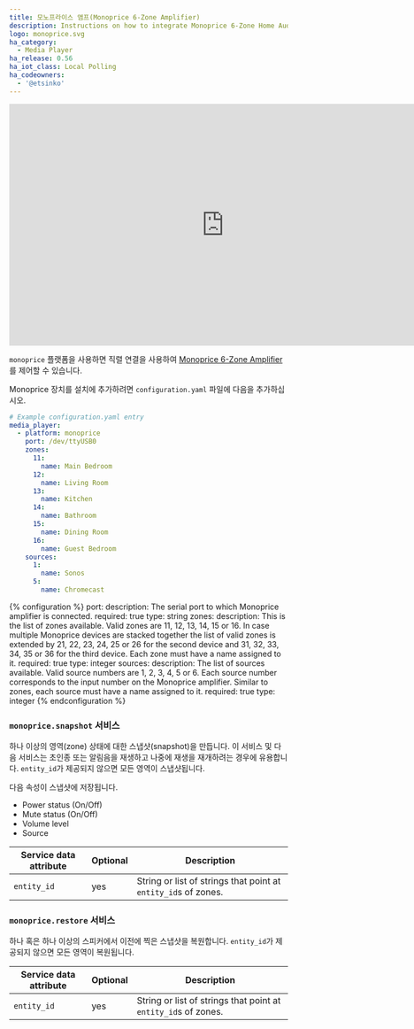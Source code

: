 ```yaml
---
title: 모노프라이스 앰프(Monoprice 6-Zone Amplifier)
description: Instructions on how to integrate Monoprice 6-Zone Home Audio Controller into Home Assistant.
logo: monoprice.svg
ha_category:
  - Media Player
ha_release: 0.56
ha_iot_class: Local Polling
ha_codeowners:
  - '@etsinko'
---
```


<div class='videoWrapper'>
<iframe width="776" height="437" src="https://www.youtube.com/embed/n3sbCfeM984" frameborder="0" allow="accelerometer; autoplay; encrypted-media; gyroscope; picture-in-picture" allowfullscreen></iframe>
</div>

`monoprice` 플랫폼을 사용하면 직렬 연결을 사용하여 [Monoprice 6-Zone Amplifier](https://www.monoprice.com/product?p_id=10761)를 제어할 수 있습니다.

Monoprice 장치를 설치에 추가하려면 `configuration.yaml` 파일에 다음을 추가하십시오.

```yaml
# Example configuration.yaml entry
media_player:
  - platform: monoprice
    port: /dev/ttyUSB0
    zones:
      11:
        name: Main Bedroom
      12:
        name: Living Room
      13:
        name: Kitchen
      14:
        name: Bathroom
      15:
        name: Dining Room
      16:
        name: Guest Bedroom
    sources:
      1:
        name: Sonos
      5:
        name: Chromecast
```

{% configuration %}
port:
  description: The serial port to which Monoprice amplifier is connected.
  required: true
  type: string
zones:
  description: This is the list of zones available. Valid zones are 11, 12, 13, 14, 15 or 16. In case multiple Monoprice devices are stacked together the list of valid zones is extended by 21, 22, 23, 24, 25 or 26 for the second device and 31, 32, 33, 34, 35 or 36 for the third device. Each zone must have a name assigned to it.
  required: true
  type: integer
sources:
  description: The list of sources available. Valid source numbers are 1, 2, 3, 4, 5 or 6. Each source number corresponds to the input number on the Monoprice amplifier. Similar to zones, each source must have a name assigned to it.
  required: true
  type: integer
{% endconfiguration %}

### `monoprice.snapshot` 서비스

하나 이상의 영역(zone) 상태에 대한 스냅샷(snapshot)을 만듭니다. 이 서비스 및 다음 서비스는 초인종 또는 알림음을 재생하고 나중에 재생을 재개하려는 경우에 유용합니다. `entity_id`가 제공되지 않으면 모든 영역이 스냅샷됩니다.

다음 속성이 스냅샷에 저장됩니다.
- Power status (On/Off)
- Mute status (On/Off)
- Volume level
- Source

| Service data attribute | Optional | Description |
| ---------------------- | -------- | ----------- |
| `entity_id` | yes | String or list of strings that point at `entity_id`s of zones.

### `monoprice.restore` 서비스

하나 혹은 하나 이상의 스피커에서 이전에 찍은 스냅샷을 복원합니다. `entity_id`가 제공되지 않으면 모든 영역이 복원됩니다.

| Service data attribute | Optional | Description |
| ---------------------- | -------- | ----------- |
| `entity_id` | yes | String or list of strings that point at `entity_id`s of zones.
